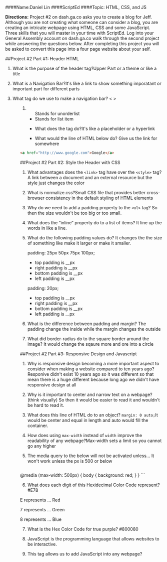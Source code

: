 ####Name:Daniel Lin
####ScriptEd
####Topic: HTML, CSS, and JS

**Directions:** Project #2 on dash.ga.co asks you to create a blog for Jeff. Although you are not creating what someone can consider a blog, you are creating an intricate webpage using HTML, CSS and some JavaScript. Three skills that you will master in your time with ScriptEd. Log into your General Assembly account on dash.ga.co walk through the second project while answering the questions below. After completing this project you will be asked to convert this page into a four page website about your self.


##Project #2 Part #1: Header HTML
1. What is the purpose of the header tag?Upper Part or a theme or like a title
2. What is a Navigation Bar?It's like a link to show something imporatant or important part for different parts
3. What tag do we use to make a navigation bar? <      ><ul> <ol> <li> <ul> Stands for unorderlist <li> Stands for list item

5. What does the <a> tag do?It's like a placeholder or a hyperlink

6. What would the line of HTML below do? Give us the link for somewhere

``` html
<a href="http://www.google.com">Google</a>
```

##Project #2 Part #2: Style the Header with CSS

1. What advantages does the `<link>` tag have over the `<style>` tag?A link between a document and an external resource but the style just changes the color

2. What is normalize.css?Small CSS file that provides better cross-browser consistency in the default styling of HTML elements

3. Why do we need to add a padding property to the `<ul>` tag? So then the size wouldn't be too big or too small. 

4. What does the “inline” property do to a list of items? It line up the words in like a line.

5. What do the following padding values do? It changes the the size of something like make it larger or make it smaller.

    padding: 25px 50px 75px 100px;

    * top padding is __px
    * right padding is __px
    * bottom padding is __px
    * left padding is __px

    padding: 20px;

    * top padding is __px
    * right padding is __px
    * bottom padding is __px
    * left padding is __px

6. What is the difference between padding and margin? The padding change the inside while the margin changes the outside

7. What did border-radius do to the square border around the image? It would change the sqaure more and ore into a circle

##Project #2 Part #3: Responsive Design and Javascript

1. Why is responsive design becoming a more important aspect to consider when making a website compared to ten years ago?Responive didn't exist 10 years ago so it was different so that mean there is a huge different because long ago we didn't have responsive design at all

2. Why is it important to center and narrow text on a webpage? (think visually) So then it would be easier to read it and wouldn't be hard to read it.

3. What does this line of HTML do to an object? `margin: 0 auto;`It would be center and equal in length and auto would fill the container.

4. How does using `max-width` instead of `width` improve the readability of any webpage?Max-width sets a limit so you cannot go any higher

5. The media query to the below  will not be activated unless… It won't work unless the px is 500 or below

    ``` css
@media (max-width: 500px) {
    body {
        background: red;
    }
}
    ```

6. What does each digit of this Hexidecimal Color Code represent? #E78

 E represents ... Red   

 7 represents ... Green

 8 represents ... Blue

7. What is the Hex Color Code for true purple?  #800080

8. JavaScript is the programming language that allows websites to be interactive.

9. This tag allows us to add JavaScript into any webpage? <script>

10. What is an event? A event is something that occurs when the user press something

11. How does JavaScript use events? The javascript wait for the click event and butten event.

**Activity** Copy all the text from your project so far into a new JS Bin workspace. From there you can change the site to an “About Me” website about yourself. To do this you will need to do the following:

- Manipulate much of the text and tags to represent yourself… Not Jeff

- Make sure that your "Like" button functions. If it does not work ask a teacher for guidance.



